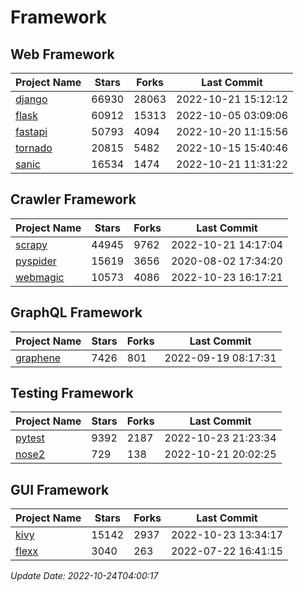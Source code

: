 # Framework

## Web Framework
| Project Name | Stars | Forks | Last Commit |
| ------------ | ----- | ----- | ----------- |
| [django](https://github.com/django/django) | 66930 | 28063 | 2022-10-21 15:12:12 |
| [flask](https://github.com/pallets/flask) | 60912 | 15313 | 2022-10-05 03:09:06 |
| [fastapi](https://github.com/tiangolo/fastapi) | 50793 | 4094 | 2022-10-20 11:15:56 |
| [tornado](https://github.com/tornadoweb/tornado) | 20815 | 5482 | 2022-10-15 15:40:46 |
| [sanic](https://github.com/sanic-org/sanic) | 16534 | 1474 | 2022-10-21 11:31:22 |

## Crawler Framework
| Project Name | Stars | Forks | Last Commit |
| ------------ | ----- | ----- | ----------- |
| [scrapy](https://github.com/scrapy/scrapy) | 44945 | 9762 | 2022-10-21 14:17:04 |
| [pyspider](https://github.com/binux/pyspider) | 15619 | 3656 | 2020-08-02 17:34:20 |
| [webmagic](https://github.com/code4craft/webmagic) | 10573 | 4086 | 2022-10-23 16:17:21 |

## GraphQL Framework
| Project Name | Stars | Forks | Last Commit |
| ------------ | ----- | ----- | ----------- |
| [graphene](https://github.com/graphql-python/graphene) | 7426 | 801 | 2022-09-19 08:17:31 |

## Testing Framework
| Project Name | Stars | Forks | Last Commit |
| ------------ | ----- | ----- | ----------- |
| [pytest](https://github.com/pytest-dev/pytest) | 9392 | 2187 | 2022-10-23 21:23:34 |
| [nose2](https://github.com/nose-devs/nose2) | 729 | 138 | 2022-10-21 20:02:25 |

## GUI Framework
| Project Name | Stars | Forks | Last Commit |
| ------------ | ----- | ----- | ----------- |
| [kivy](https://github.com/kivy/kivy) | 15142 | 2937 | 2022-10-23 13:34:17 |
| [flexx](https://github.com/flexxui/flexx) | 3040 | 263 | 2022-07-22 16:41:15 |

*Update Date: 2022-10-24T04:00:17*
